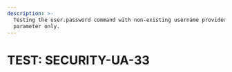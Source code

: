 ```yaml
---
description: >-
  Testing the user.password command with non-existing username provided as -u
  parameter only.
---
```


# TEST: SECURITY-UA-33

